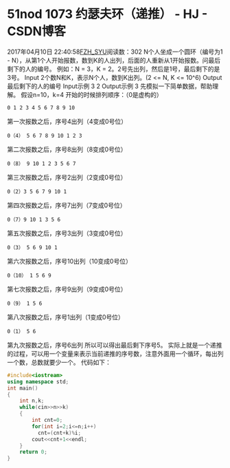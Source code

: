 # 51nod  1073 约瑟夫环（递推） - HJ - CSDN博客
2017年04月10日 22:40:58[FZH_SYU](https://me.csdn.net/feizaoSYUACM)阅读数：302
N个人坐成一个圆环（编号为1 - N），从第1个人开始报数，数到K的人出列，后面的人重新从1开始报数。问最后剩下的人的编号。 
例如：N = 3，K = 2。2号先出列，然后是1号，最后剩下的是3号。 
Input
2个数N和K，表示N个人，数到K出列。(2 <= N, K <= 10^6)
Output
最后剩下的人的编号
Input示例
3 2
Output示例
3
先模拟一下简单数据，帮助理解。
假设n=10，k=4
开始的时候排列顺序：（0是虚构的）
```
0 1 2 3 4 5 6 7 8 9 10
```
第一次报数之后，序号4出列（4变成0号位）
```
0（4） 5 6 7 8 9 10 1 2 3
```
第二次报数之后，序号8出列（8变成0号位）
```
0（8） 9 10 1 2 3 5 6 7
```
第三次报数之后，序号2出列（2变成0号位）
```
0（2）3 5 6 7 9 10 1
```
第四次报数之后，序号7出列（7变成0号位）
```
0（7）9 10 1 3 5 6
```
第五次报数之后，序号3出列（3变成0号位）
```
0（3） 5 6 9 10 1
```
第六次报数之后，序号10出列（10变成0号位）
```
0（10） 1 5 6 9
```
第七次报数之后，序号9出列（9变成0号位）
```
0（9） 1 5 6
```
第八次报数之后，序号1出列（1变成0号位）
```
0（1） 5 6
```
第九次报数之后，序号6出列 
所以可以得出最后剩下序号5。
实际上就是一个递推的过程，可以用一个变量来表示当前递推的序号数，注意外面用一个循环，每出列一个数，总数就要少一个。
代码如下：
```cpp
#include<iostream>
using namespace std;
int main()
{
    int n,k;
    while(cin>>n>>k)
    {
        int cnt=0;
        for(int i=2;i<=n;i++)
          cnt=(cnt+k)%i;
        cout<<cnt+1<<endl;
    }
    return 0;
}
```
